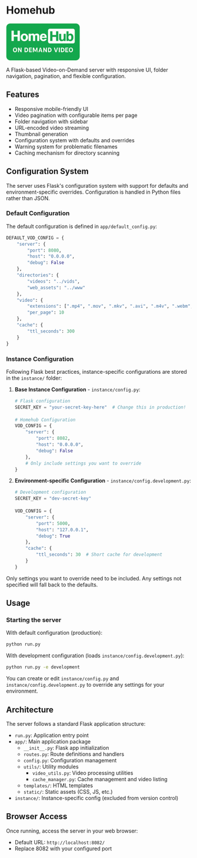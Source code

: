 # Homehub

<img src="app/static/homehub.png" alt="HomeHub Logo" width="200" height="100" />

A Flask-based Video-on-Demand server with responsive UI, folder navigation, pagination, and flexible configuration.

## Features

- Responsive mobile-friendly UI
- Video pagination with configurable items per page
- Folder navigation with sidebar
- URL-encoded video streaming
- Thumbnail generation
- Configuration system with defaults and overrides
- Warning system for problematic filenames
- Caching mechanism for directory scanning

## Configuration System

The server uses Flask's configuration system with support for defaults and environment-specific overrides. Configuration is handled in Python files rather than JSON.

### Default Configuration

The default configuration is defined in `app/default_config.py`:

```python
DEFAULT_VOD_CONFIG = {
    "server": {
        "port": 8080,
        "host": "0.0.0.0",
        "debug": False
    },
    "directories": {
        "videos": "../vids",
        "web_assets": "../www"
    },
    "video": {
        "extensions": [".mp4", ".mov", ".mkv", ".avi", ".m4v", ".webm", ".flv", ".wmv"],
        "per_page": 10
    },
    "cache": {
        "ttl_seconds": 300
    }
}
```

### Instance Configuration

Following Flask best practices, instance-specific configurations are stored in the `instance/` folder:

1. **Base Instance Configuration** - `instance/config.py`:

   ```python
   # Flask configuration
   SECRET_KEY = "your-secret-key-here"  # Change this in production!
   
   # Homehub Configuration
   VOD_CONFIG = {
       "server": {
           "port": 8082,
           "host": "0.0.0.0",
           "debug": False
       },
       # Only include settings you want to override
   }
   ```

2. **Environment-specific Configuration** - `instance/config.development.py`:

   ```python
   # Development configuration
   SECRET_KEY = "dev-secret-key"
   
   VOD_CONFIG = {
       "server": {
           "port": 5000,
           "host": "127.0.0.1",
           "debug": True
       },
       "cache": {
           "ttl_seconds": 30  # Short cache for development
       }
   }
   ```

Only settings you want to override need to be included. Any settings not specified will fall back to the defaults.

## Usage

### Starting the server

With default configuration (production):

```bash
python run.py
```

With development configuration (loads `instance/config.development.py`):

```bash
python run.py -e development
```

You can create or edit `instance/config.py` and `instance/config.development.py` to override any settings for your environment.

## Architecture

The server follows a standard Flask application structure:

- `run.py`: Application entry point
- `app/`: Main application package
  - `__init__.py`: Flask app initialization
  - `routes.py`: Route definitions and handlers
  - `config.py`: Configuration management
  - `utils/`: Utility modules
    - `video_utils.py`: Video processing utilities
    - `cache_manager.py`: Cache management and video listing
  - `templates/`: HTML templates
  - `static/`: Static assets (CSS, JS, etc.)
- `instance/`: Instance-specific config (excluded from version control)

## Browser Access

Once running, access the server in your web browser:

- Default URL: `http://localhost:8082/`
- Replace 8082 with your configured port
